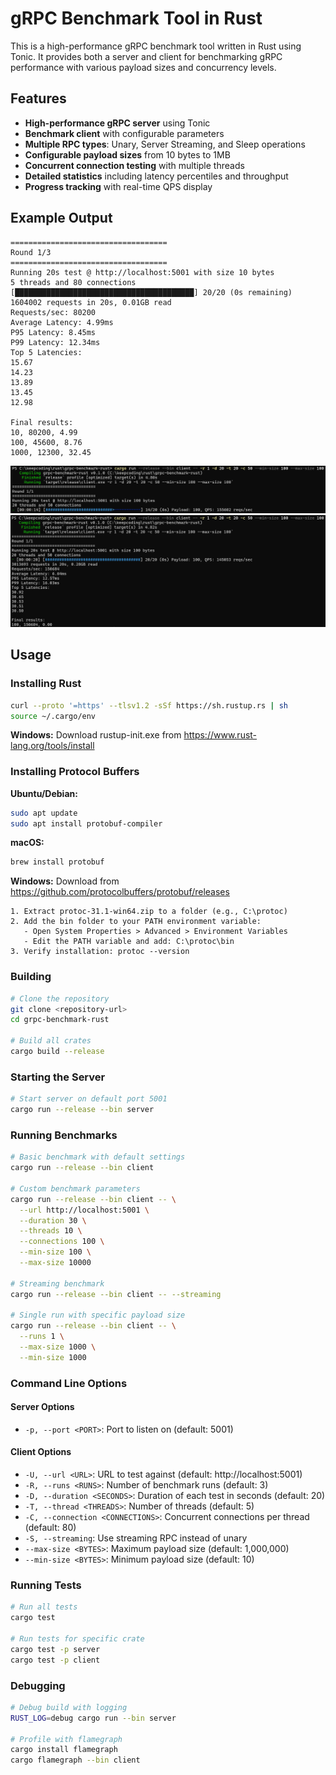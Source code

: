 # gRPC Benchmark Tool in Rust

This is a high-performance gRPC benchmark tool written in Rust using Tonic. It provides both a server and client for benchmarking gRPC performance with various payload sizes and concurrency levels.

## Features

- **High-performance gRPC server** using Tonic
- **Benchmark client** with configurable parameters
- **Multiple RPC types**: Unary, Server Streaming, and Sleep operations
- **Configurable payload sizes** from 10 bytes to 1MB
- **Concurrent connection testing** with multiple threads
- **Detailed statistics** including latency percentiles and throughput
- **Progress tracking** with real-time QPS display

## Example Output

```
===================================
Round 1/3
===================================
Running 20s test @ http://localhost:5001 with size 10 bytes
5 threads and 80 connections
[████████████████████████████████████████] 20/20 (0s remaining)
1604002 requests in 20s, 0.01GB read
Requests/sec: 80200
Average Latency: 4.99ms
P95 Latency: 8.45ms
P99 Latency: 12.34ms
Top 5 Latencies:
15.67
14.23
13.89
13.45
12.98

Final results:
10, 80200, 4.99
100, 45600, 8.76
1000, 12300, 32.45
```

![Example 1 - Benchmark Output](example1.png)
![Example 2 - Performance Results](example2.png)


## Usage

### Installing Rust

```bash
curl --proto '=https' --tlsv1.2 -sSf https://sh.rustup.rs | sh
source ~/.cargo/env
```

**Windows:**
Download rustup-init.exe from https://www.rust-lang.org/tools/install


### Installing Protocol Buffers

**Ubuntu/Debian:**
```bash
sudo apt update
sudo apt install protobuf-compiler
```

**macOS:**
```bash
brew install protobuf
```

**Windows:**
Download from https://github.com/protocolbuffers/protobuf/releases
```
1. Extract protoc-31.1-win64.zip to a folder (e.g., C:\protoc)
2. Add the bin folder to your PATH environment variable:
   - Open System Properties > Advanced > Environment Variables
   - Edit the PATH variable and add: C:\protoc\bin
3. Verify installation: protoc --version
```

### Building

```bash
# Clone the repository
git clone <repository-url>
cd grpc-benchmark-rust

# Build all crates
cargo build --release
```


### Starting the Server

```bash
# Start server on default port 5001
cargo run --release --bin server
```

### Running Benchmarks

```bash
# Basic benchmark with default settings
cargo run --release --bin client

# Custom benchmark parameters
cargo run --release --bin client -- \
  --url http://localhost:5001 \
  --duration 30 \
  --threads 10 \
  --connections 100 \
  --min-size 100 \
  --max-size 10000

# Streaming benchmark
cargo run --release --bin client -- --streaming

# Single run with specific payload size
cargo run --release --bin client -- \
  --runs 1 \
  --max-size 1000 \
  --min-size 1000
```

### Command Line Options

#### Server Options

- `-p, --port <PORT>`: Port to listen on (default: 5001)

#### Client Options

- `-U, --url <URL>`: URL to test against (default: http://localhost:5001)
- `-R, --runs <RUNS>`: Number of benchmark runs (default: 3)
- `-D, --duration <SECONDS>`: Duration of each test in seconds (default: 20)
- `-T, --thread <THREADS>`: Number of threads (default: 5)
- `-C, --connection <CONNECTIONS>`: Concurrent connections per thread (default: 80)
- `-S, --streaming`: Use streaming RPC instead of unary
- `--max-size <BYTES>`: Maximum payload size (default: 1,000,000)
- `--min-size <BYTES>`: Minimum payload size (default: 10)


### Running Tests

```bash
# Run all tests
cargo test

# Run tests for specific crate
cargo test -p server
cargo test -p client
```

### Debugging
```bash
# Debug build with logging
RUST_LOG=debug cargo run --bin server

# Profile with flamegraph
cargo install flamegraph
cargo flamegraph --bin client
```
